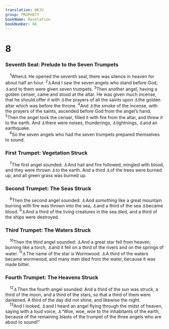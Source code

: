 ```yaml
---
translation: NKJV
group: PROPHECY
bookName: Revelation 
bookNumber: 66
---
```


<div class="title"><h1>8</h1><h3>Seventh Seal: Prelude to the Seven Trumpets</h3></div>
<span class="verse kh_8_1"> <sup>1</sup>When<a data-toggle="tooltip" data-placement="bottom" title="Rev. 6:1">⚓</a> He opened the seventh seal, there was silence in heaven for about half an hour. </span>
<span class="verse kh_8_2"><sup>2</sup><a data-toggle="tooltip" data-placement="bottom" title="(Matt. 18:10); Luke 1:19">⚓</a>And I saw the seven angels who stand before God, <a data-toggle="tooltip" data-placement="bottom" title="2 Chr. 29:25–28">⚓</a>and to them were given seven trumpets. </span>
<span class="verse kh_8_3"><sup>3</sup>Then another angel, having a golden censer, came and stood at the altar. He was given much incense, that he should offer <i>it</i> with <a data-toggle="tooltip" data-placement="bottom" title="Rev. 5:8">⚓</a>the prayers of all the saints upon <a data-toggle="tooltip" data-placement="bottom" title="Ex. 30:1; Rev. 8:3">⚓</a>the golden altar which was before the throne. </span>
<span class="verse kh_8_4"><sup>4</sup>And <a data-toggle="tooltip" data-placement="bottom" title="Ps. 141:2; Luke 1:10">⚓</a>the smoke of the incense, with the prayers of the saints, ascended before God from the angel’s hand. </span>
<span class="verse kh_8_5"><sup>5</sup>Then the angel took the censer, filled it with fire from the altar, and threw <i>it</i> to the earth. And <a data-toggle="tooltip" data-placement="bottom" title="Ex. 19:16; Rev. 11:19; 16:18">⚓</a>there were noises, thunderings, <a data-toggle="tooltip" data-placement="bottom" title="Rev. 4:5">⚓</a>lightnings, <a data-toggle="tooltip" data-placement="bottom" title="2 Sam. 22:8; 1 Kin. 19:11; Acts 4:31">⚓</a>and an earthquake.<br/></span>
<span class="verse kh_8_6"> <sup>6</sup>So the seven angels who had the seven trumpets prepared themselves to sound.<br/></span>
<div class="title"><h3>First Trumpet: Vegetation Struck</h3></div>
<span class="verse kh_8_7"> <sup>7</sup>The first angel sounded: <a data-toggle="tooltip" data-placement="bottom" title="Ex. 9:23; Is. 28:2; Ezek. 38:22; Joel 2:30">⚓</a>And hail and fire followed, mingled with blood, and they were thrown <a data-toggle="tooltip" data-placement="bottom" title="Rev. 16:2">⚓</a>to the earth. And a third <a data-toggle="tooltip" data-placement="bottom" title="Is. 2:13; Rev. 9:4, 15–18">⚓</a>of the trees were burned up, and all green grass was burned up.<br/></span>
<div class="title"><h3>Second Trumpet: The Seas Struck</h3></div>
<span class="verse kh_8_8"> <sup>8</sup>Then the second angel sounded: <a data-toggle="tooltip" data-placement="bottom" title="Jer. 51:25; Amos 7:4">⚓</a>And <i>something</i> like a great mountain burning with fire was thrown into the sea, <a data-toggle="tooltip" data-placement="bottom" title="Ex. 7:17; Rev. 11:6; 16:3">⚓</a>and a third of the sea <a data-toggle="tooltip" data-placement="bottom" title="Ezek. 14:19">⚓</a>became blood. </span>
<span class="verse kh_8_9"><sup>9</sup><a data-toggle="tooltip" data-placement="bottom" title="Rev. 16:3">⚓</a>And a third of the living creatures in the sea died, and a third of the ships were destroyed.<br/></span>
<div class="title"><h3>Third Trumpet: The Waters Struck</h3></div>
<span class="verse kh_8_10"> <sup>10</sup>Then the third angel sounded: <a data-toggle="tooltip" data-placement="bottom" title="Is. 14:12; Rev. 6:13; 9:1">⚓</a>And a great star fell from heaven, burning like a torch, <a data-toggle="tooltip" data-placement="bottom" title="Rev. 14:7; 16:4">⚓</a>and it fell on a third of the rivers and on the springs of water. </span>
<span class="verse kh_8_11"><sup>11</sup><a data-toggle="tooltip" data-placement="bottom" title="Ruth 1:20">⚓</a>The name of the star is Wormwood. <a data-toggle="tooltip" data-placement="bottom" title="Ex. 15:23">⚓</a>A third of the waters became wormwood, and many men died from the water, because it was made bitter.<br/></span>
<div class="title"><h3>Fourth Trumpet: The Heavens Struck</h3></div>
<span class="verse kh_8_12"> <sup>12</sup><a data-toggle="tooltip" data-placement="bottom" title="Is. 13:10; Joel 2:31; Amos 8:9; Matt. 24:29; Rev. 6:12">⚓</a>Then the fourth angel sounded: And a third of the sun was struck, a third of the moon, and a third of the stars, so that a third of them were darkened. A third of the day did not shine, and likewise the night.<br/></span>
<span class="verse kh_8_13"> <sup>13</sup>And I looked, <a data-toggle="tooltip" data-placement="bottom" title="Rev. 14:6; 19:17">⚓</a>and I heard an angel flying through the midst of heaven, saying with a loud voice, <a data-toggle="tooltip" data-placement="bottom" title="Rev. 9:12; 11:14; 12:12">⚓</a>“Woe, woe, woe to the inhabitants of the earth, because of the remaining blasts of the trumpet of the three angels who are about to sound!”<br/></span>
